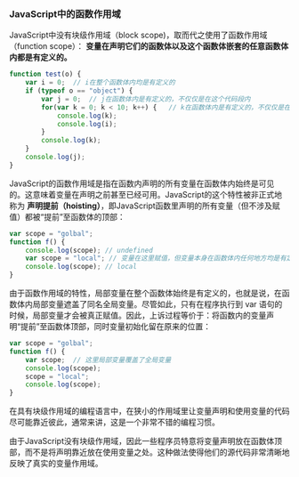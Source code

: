 ### JavaScript中的函数作用域

JavaScript中没有块级作用域（block scope)，取而代之使用了函数作用域（function scope）： **变量在声明它们的函数体以及这个函数体嵌套的任意函数体内都是有定义的。**
```js
function test(o) {
    var i = 0;  // i在整个函数体内均是有定义的
    if (typeof o == "object") {
        var j = 0;  // j在函数体内是有定义的，不仅仅是在这个代码段内
        for(var k = 0; k < 10; k++) {   // k在函数体内是有定义的，不仅仅是在循环内
            console.log(k);
            console.log(i);
        }
        console.log(k);
    }
    console.log(j);
}
```

JavaScript的函数作用域是指在函数内声明的所有变量在函数体内始终是可见的。这意味着变量在声明之前甚至已经可用。JavaScript的这个特性被非正式地称为 **声明提前（hoisting）**，即JavaScript函数里声明的所有变量（但不涉及赋值）都被“提前”至函数体的顶部：
```js
var scope = "golbal";
function f() {
    console.log(scope); // undefined
    var scope = "local"; // 变量在这里赋值，但变量本身在函数体内任何地方均是有定义的
    console.log(scope); // local
}
```
由于函数作用域的特性，局部变量在整个函数体始终是有定义的，也就是说，在函数体内局部变量遮盖了同名全局变量。尽管如此，只有在程序执行到 var 语句的时候，局部变量才会被真正赋值。因此，上诉过程等价于：将函数内的变量声明“提前”至函数体顶部，同时变量初始化留在原来的位置：
```js
var scope = "golbal";
function f() {
    var scope;  // 这里局部变量覆盖了全局变量
    console.log(scope);
    scope = "local";
    console.log(scope);
}
```
在具有块级作用域的编程语言中，在狭小的作用域里让变量声明和使用变量的代码尽可能靠近彼此，通常来讲，这是一个非常不错的编程习惯。

由于JavaScript没有块级作用域，因此一些程序员特意将变量声明放在函数体顶部，而不是将声明靠近放在使用变量之处。这种做法使得他们的源代码非常清晰地反映了真实的变量作用域。
